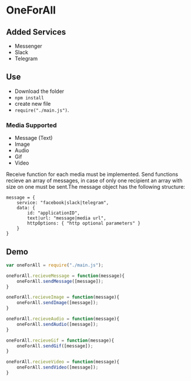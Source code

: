 # OneForAll

## Added Services
 - Messenger
 - Slack
 - Telegram

## Use
* Download the folder
* `npm install`
* create new file
* `require("./main.js")`.

### Media Supported

* Message (Text)
* Image
* Audio
* Gif
* Video

Receive function for each media must be implemented. Send functions recieve an array of messages, in case of only one recipient an array with size on one must be sent.The message object has the following structure:
```
message = {
    service: "facebook|slack|telegram",
    data: {
        id: "applicationID",
        text|url: "message|media url",
        httpOptions: { "http optional parameters" }
    }
}
```

## Demo

```javascript
var oneForAll = require("./main.js");

oneForAll.recieveMessage = function(message){
	oneForAll.sendMessage([message]);
}

oneForAll.recieveImage = function(message){
	oneForAll.sendImage([message]);
}

oneForAll.recieveAudio = function(message){
	oneForAll.sendAudio([message]);
}

oneForAll.recieveGif = function(message){
	oneForAll.sendGif([message]);
}

oneForAll.recieveVideo = function(message){
	oneForAll.sendVideo([message]);
}
```


